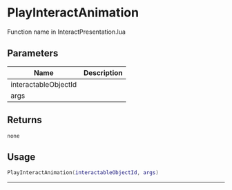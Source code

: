 # PlayInteractAnimation

Function name in InteractPresentation.lua

## Parameters

| Name                 | Description |
| -------------------- | ----------- |
| interactableObjectId |             |
| args                 |             |

## Returns

`none`

## Usage

```lua
PlayInteractAnimation(interactableObjectId, args)
```

---
